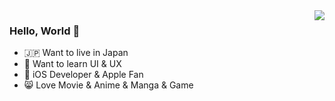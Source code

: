 <img align="right" src="https://github-readme-stats.vercel.app/api?username=tatsuz0u&show_icons=true&hide_title=true&hide_border=true&icon_color=CE1D2D&text_color=718096&bg_color=00000000&line_height=30" />

### Hello, World 👋

- 🇯🇵 Want to live in Japan
- 🎨 Want to learn UI & UX
- 📱 iOS Developer & Apple Fan
- 😸 Love Movie & Anime & Manga & Game
